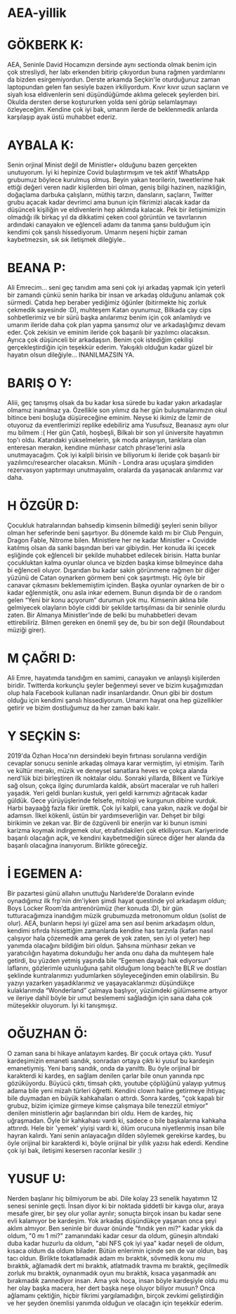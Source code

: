 # AEA-yillik

# GÖKBERK K:
AEA, Seninle David Hocamızın dersinde aynı sectionda olmak benim için çok stresliydi, her labı erkenden bitirip çıkıyordun buna rağmen yardımlarını da bizden esirgemiyordun. Derste arkamda Seçkin'le oturduğunuz zaman laptopundan gelen fan sesiyle bazen irkiliyordum. Kıvır kıvır uzun saçların ve siyah kısa eldivenlerin seni düşündüğümde aklıma gelecek şeylerden biri. Okulda dersten derse koştururken yolda seni görüp selamlaşmayı özleyeceğim. Kendine çok iyi bak, umarım ilerde de beklenmedik anlarda karşılaşıp ayak üstü muhabbet ederiz.

# AYBALA K:
Senin orjinal Minist değil de Ministler+ olduğunu bazen gerçekten unutuyorum. İyi ki hepinize Covid bulaştırmışım ve tek aktif WhatsApp grubumuz böylece kurulmuş olmuş. Beyin yakan teorilerin, tweetlerime hak ettiği değeri veren nadir kişilerden biri olman, geniş bilgi hazinen, nazikliğin, doğaçlama darbuka çalışların, müthiş tarzın, dansların, saçların, Twitter grubu açacak kadar devrimci ama bunun için fikrimizi alacak kadar da düşünceli kişiliğin ve eldivenlerin hep aklımda kalacak. Pek bir iletişimimizin olmadığı ilk birkaç yıl da dikkatimi çeken cool görüntün ve tavırlarının ardındaki canayakın ve eğlenceli adamı da tanıma şansı bulduğum için kendimi çok şanslı hissediyorum. Umarım neşeni hiçbir zaman kaybetmezsin, sık sık iletişmek dileğiyle..

# BEANA P:
Ali Emrecim... seni geç tanıdım ama seni çok iyi arkadaş yapmak için yeterli bir zamandı çünkü senin harika bir insan ve arkadaş olduğunu anlamak çok sürmedi. Çatıda hep beraber yediğimiz öğünler (bitirmekte hiç zorluk çekmedik sayesinde :D), muhteşem Katan oyunumuz, Bilkada çay cips sohbetlerimiz ve bir sürü başka anılarımız benim için çok anlamlıydı ve umarım ileride daha çok plan yapma şansımız olur ve arkadaşlığımız devam eder. Çok zekisin ve eminim ileride çok başarılı bir yazılımcı olacaksın. Ayrıca çok düşünceli bir arkadaşsın. Benim çok istediğim çekilişi gerçekleştirdiğin için teşekkür ederim. Yakışıklı olduğun kadar güzel bir hayatın olsun dileğiyle... INANILMAZSIN YA.

# BARIŞ O Y:
Aliii, geç tanışmış olsak da bu kadar kısa sürede bu kadar yakın arkadaşlar olmamız inanılmaz ya. Özellikle son yılımız da her gün buluşmalarımızın okul bitince beni boşluğa düşüreceğine eminim. Neyse ki ikimiz de İzmir de otuyoruz da eventlerimizi replike edebiliriz ama Yusufsuz, Beanasız aynı olur mu bilmem :( Her gün Çatılı, hoşbeşli, Bilkalı bir son yıl üniversite hayatımın top'ı oldu. Katandaki yükselmelerin, şık moda anlayışın, tanklara olan enteresan merakın, kendine münhasır catch phrase'lerini asla unutmayacağım. Çok iyi kalpli birisin ve biliyorum ki ileride çok başarılı bir yazılımcı/researcher olacaksın. Münih - Londra arası uçuşlara şimdiden rezervasyon yaptırmayı unutmayalım, oralarda da yaşanacak anılarımız var daha.

# H ÖZGÜR D:
Çocukluk hatıralarından bahsedip kimsenin bilmediği şeyleri senin biliyor olman her seferinde beni şaşırtıyor. Bu dönemde kaldı mı bir Club Penguin, Dragon Fable, Nitrome bilen. Ministlere her ne kadar Ministler + Covidde katılmış olsan da sanki başından beri var gibiydin. Her konuda iki içecek eşliğinde çok eğlenceli bir şekilde muhabbet edilecek birisin. Hatta bunlar çocukluktan kalma oyunlar olunca ve bizden başka kimse bilmeyince daha bi eğlenceli oluyor. Dışarıdan bu kadar sakin görünmene rağmen bir diğer yüzünü de Catan oynarken görmem beni çok şaşırtmıştı. Hiç öyle bir canavar çıkmasını beklememiştim içinden. Başka oyunlar oynarken de bir o kadar eğlenmiştik, onu asla inkar edemem. Bunun dışında bir de o random gelen “Yeni bir konu açıyorum” durumun yok mu. Kimsenin aklına bile gelmiyecek olayların böyle ciddi bir şekilde tartışılması da bir seninle olurdu zaten. Bir Almanya Ministler’inde de belki bu muhabbetleri devam ettirebiliriz. Bilmen gereken en önemli şey de, bu bir son değil (Roundabout müziği girer).

# M ÇAĞRI D:
Ali Emre, hayatımda tanıdığım en samimi, canayakın ve anlayışlı kişilerden biridir. Twitterda korkunçlu şeyler beğenmeyi sever ve bizim kuşağımızdan olup hala Facebook kullanan nadir insanlardandır. Onun gibi bir dostum olduğu için kendimi şanslı hissediyorum. Umarım hayat ona hep güzellikler getirir ve bizim dostluğumuz da her zaman baki kalır.

# Y SEÇKİN S:
2019'da Özhan Hoca'nın dersindeki beyin fırtınası sorularına verdiğin cevaplar sonucu seninle arkadaş olmaya karar vermiştim, iyi etmişim. Tarih ve kültür merakı, müzik ve deneysel sanatlara heves ve çokça alanda nerd'lük bizi birleştiren ilk noktalar oldu. Sonraki yıllarda, Bilkent ve Türkiye sağ olsun, çokça ilginç durumlarda kaldık, absürt maceralar ve ruh halleri yaşadık. Yeri geldi bunları kustuk, yeri geldi karnımızı ağrıtacak kadar güldük. Gece yürüyüşlerinde felsefe, mitoloji ve kurgunun dibine vurduk. Harbi bayaağğ fazla fikir ürettik. Çok iyi kalpli, cana yakın, nazik ve doğal bir adamsın. İlkel kökenli, üstün bir yardımseverliğin var. Dehşet bir bilgi birikimin ve zekan var. Bir de özgüvenli bir enerjin var ki bunun ismini karizma koymak indirgemek olur, etrafındakileri çok etkiliyorsun. Kariyerinde başarılı olacağın açık, ve kendini kaybetmediğin sürece diğer her alanda da başarılı olacağına inanıyorum. Birlikte göreceğiz.

# İ EGEMEN A:
Bir pazartesi günü allahın unuttuğu Narlıdere’de Doraların evinde oynadığımız ilk frp'nin dm'iyken şimdi hayat questinde yol arkadaşım oldun; Boys Locker Room’da antrenörümüz (her konuda :D), bir gün tutturacağımıza inandığım müzik grubumuzda metronomum oldun (solist de olur). AEA, bunların hepsi iyi güzel ama sen asıl benim arkadaşım oldun, kendimi sıfırda hissettiğim zamanlarda kendine has tarzınla (kafan nasıl çalışıyor hala çözemedik ama gerek de yok zaten, sen iyi ol yeter) hep yanımda olacağını bildiğim biri oldun. Şahsına münhasır zekan ve yaratıcılığın hayatıma dokunduğu her anda onu daha da muhteşem hale getirdi, bu yüzden yetmiş yaşında bile “Egemen dayağı hak ediyorsun” laflarını, gözlerimle uzunluğuna şahit olduğum long beach’te BLR ve dostları şeklinde kuntralarımızı yudumlarken söyleyeceğinden emin olabilirsin. Bu yazıyı yazarken yaşadıklarımız ve yaşayacaklarımızı düşündükçe kulaklarımda “Wonderland” çalmaya başlıyor, yüzümdeki gülümseme artıyor ve ileriye dahil böyle bir umut beslememi sağladığın için sana daha çok müteşekkir oluyorum. İyi ki tanışmışız.

# OĞUZHAN Ö:
O zaman sana bi hikaye anlatayım kardeş. Bir çocuk ortaya çıktı. Yusuf kardeşimizin emaneti sandık, sonradan ortaya çıktı ki yusuf bu kardeşin emanetiymiş. Yeni barış sandık, onda da yanılttı. Bu öyle orijinal bir karakterdi ki kardeş, en sağlam denilen çarlar bile onun yanında npc gözüküyordu. Büyücü çıktı, timsah çıktı, youtube çöplüğünü yalayıp yutmuş adama bile yeni mizah türleri öğretti. Kendini clown haline getirmeye ihtiyaç bile duymadan en büyük kahkahaları o attırdı. Sonra kardeş, "çok kapalı bir grubuz, bizim içimize girmeye kimse çalışmaya bile tenezzül etmiyor" denilen ministlerin ağır başlarından biri oldu. Hem de kardeş, hiç uğraşmadan. Öyle bir kahkahası vardı ki, sadece o bile başkalarına kahkaha attırırdı. Hele bir 'yemek' yiyişi vardı ki, ölüm orucuna niyetlenmiş insan bile hayran kalırdı. Yani senin anlayacağın dilden söylemek gerekirse kardeş, bu öyle orijinal bir karakterdi ki, böyle orijinal bir yıllık yazısı hak ederdi. Kendine çok iyi bak, iletişimi kesersen raconlar kesilir :)

# YUSUF U:
Nerden başlanır hiç bilmiyorum be abi. Dile kolay 23 senelik hayatımın 12 senesi seninle geçti. İnsan diyor ki bir noktada şiddetli bir kavga olur, araya mesafe girer, bir şey olur yollar ayrılır; sonuçta birçok insan bu kadar sene evli kalamıyor be kardeşim. Yok arkadaş düşündükçe yaşanan onca şeyi aklım almıyor. Ben seninle bir duvar önünde "fındık yen mi?" kadar yıkık da oldum, "0 mı 1 mi?" zamanındaki kadar cesur da oldum, güneşin altındaki duba kadar huzurlu da oldum, "abi NFS çok iyi yaa" kadar neşeli de oldum, kısaca oldum da oldum bilader. Bütün enlerimin içinde sen de var oldun, baş tacı oldun. Birlikte tokatlamadık adam mı bıraktık, sövmedik konu mu bıraktık, ağlamadık dert mi bıraktık, atlatmadık travma mı bıraktık, geçilmedik zorluk mu bıraktık, oynanmadık oyun mu bıraktık, kısaca yaşanmadık anı bırakmadık zannediyor insan. Ama yok hoca, insan böyle kardeşiyle oldu mu her olay başka macera, her dert başka neşe oluyor biliyor musun? Onca ağlamamı çektiğin, hiçbir fikrimi yargılamadığın, birçok zevkimi geliştirdiğin ve her şeyden önemlisi yanımda olduğun ve olacağın için teşekkür ederim.
